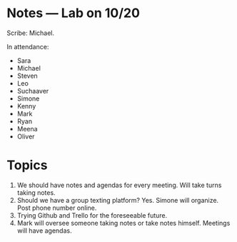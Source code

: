 Notes — Lab on 10/20
=================

Scribe: Michael.


In attendance:

* Sara
* Michael
* Steven
* Leo
* Suchaaver
* Simone
* Kenny
* Mark
* Ryan
* Meena
* Oliver


Topics
=====

1. We should have notes and agendas for every meeting. Will take turns taking notes.
1. Should we have a group texting platform? Yes. Simone will organize. Post phone number online.
1. Trying Github and Trello for the foreseeable future.
1. Mark will oversee someone taking notes or take notes himself. Meetings will have agendas.
